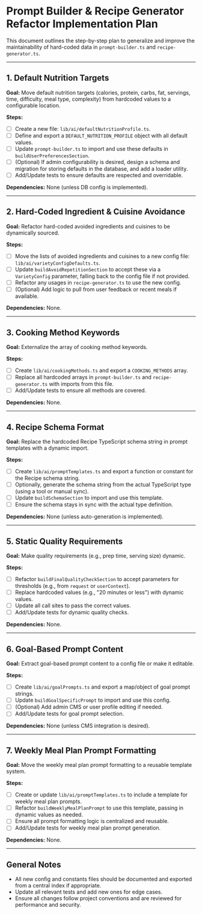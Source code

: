 # Prompt Builder & Recipe Generator Refactor Implementation Plan

This document outlines the step-by-step plan to generalize and improve the
maintainability of hard-coded data in `prompt-builder.ts` and
`recipe-generator.ts`.

---

## 1. Default Nutrition Targets

**Goal:** Move default nutrition targets (calories, protein, carbs, fat,
servings, time, difficulty, meal type, complexity) from hardcoded values to a
configurable location.

**Steps:**

- [ ] Create a new file: `lib/ai/defaultNutritionProfile.ts`.
- [ ] Define and export a `DEFAULT_NUTRITION_PROFILE` object with all default
      values.
- [ ] Update `prompt-builder.ts` to import and use these defaults in
      `buildUserPreferencesSection`.
- [ ] (Optional) If admin configurability is desired, design a schema and
      migration for storing defaults in the database, and add a loader utility.
- [ ] Add/Update tests to ensure defaults are respected and overridable.

**Dependencies:** None (unless DB config is implemented).

---

## 2. Hard-Coded Ingredient & Cuisine Avoidance

**Goal:** Refactor hard-coded avoided ingredients and cuisines to be dynamically
sourced.

**Steps:**

- [ ] Move the lists of avoided ingredients and cuisines to a new config file:
      `lib/ai/varietyConfigDefaults.ts`.
- [ ] Update `buildAvoidRepetitionSection` to accept these via a `VarietyConfig`
      parameter, falling back to the config file if not provided.
- [ ] Refactor any usages in `recipe-generator.ts` to use the new config.
- [ ] (Optional) Add logic to pull from user feedback or recent meals if
      available.

**Dependencies:** None.

---

## 3. Cooking Method Keywords

**Goal:** Externalize the array of cooking method keywords.

**Steps:**

- [ ] Create `lib/ai/cookingMethods.ts` and export a `COOKING_METHODS` array.
- [ ] Replace all hardcoded arrays in `prompt-builder.ts` and
      `recipe-generator.ts` with imports from this file.
- [ ] Add/Update tests to ensure all methods are covered.

**Dependencies:** None.

---

## 4. Recipe Schema Format

**Goal:** Replace the hardcoded Recipe TypeScript schema string in prompt
templates with a dynamic import.

**Steps:**

- [ ] Create `lib/ai/promptTemplates.ts` and export a function or constant for
      the Recipe schema string.
- [ ] Optionally, generate the schema string from the actual TypeScript type
      (using a tool or manual sync).
- [ ] Update `buildSchemaSection` to import and use this template.
- [ ] Ensure the schema stays in sync with the actual type definition.

**Dependencies:** None (unless auto-generation is implemented).

---

## 5. Static Quality Requirements

**Goal:** Make quality requirements (e.g., prep time, serving size) dynamic.

**Steps:**

- [ ] Refactor `buildFinalQualityCheckSection` to accept parameters for
      thresholds (e.g., from `request` or `userContext`).
- [ ] Replace hardcoded values (e.g., "20 minutes or less") with dynamic values.
- [ ] Update all call sites to pass the correct values.
- [ ] Add/Update tests for dynamic quality checks.

**Dependencies:** None.

---

## 6. Goal-Based Prompt Content

**Goal:** Extract goal-based prompt content to a config file or make it
editable.

**Steps:**

- [ ] Create `lib/ai/goalPrompts.ts` and export a map/object of goal prompt
      strings.
- [ ] Update `buildGoalSpecificPrompt` to import and use this config.
- [ ] (Optional) Add admin CMS or user profile editing if needed.
- [ ] Add/Update tests for goal prompt selection.

**Dependencies:** None (unless CMS integration is desired).

---

## 7. Weekly Meal Plan Prompt Formatting

**Goal:** Move the weekly meal plan prompt formatting to a reusable template
system.

**Steps:**

- [ ] Create or update `lib/ai/promptTemplates.ts` to include a template for
      weekly meal plan prompts.
- [ ] Refactor `buildWeeklyMealPlanPrompt` to use this template, passing in
      dynamic values as needed.
- [ ] Ensure all prompt formatting logic is centralized and reusable.
- [ ] Add/Update tests for weekly meal plan prompt generation.

**Dependencies:** None.

---

## General Notes

- All new config and constants files should be documented and exported from a
  central index if appropriate.
- Update all relevant tests and add new ones for edge cases.
- Ensure all changes follow project conventions and are reviewed for performance
  and security.
